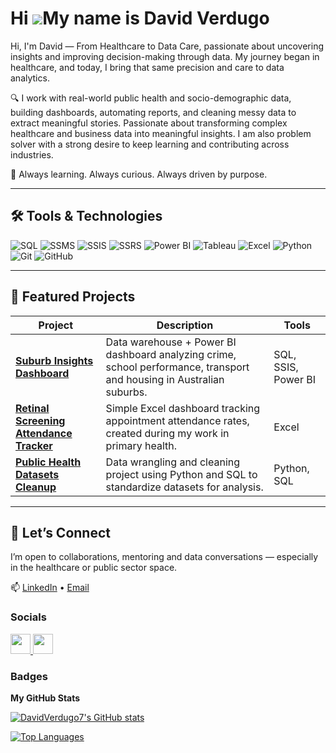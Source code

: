 Hi ![](https://user-images.githubusercontent.com/18350557/176309783-0785949b-9127-417c-8b55-ab5a4333674e.gif)My name is David Verdugo
=====================================================================================================================================


Hi, I'm David — From Healthcare to Data Care, passionate about uncovering insights and improving decision-making through data. My journey began in healthcare, and today, I bring that same precision and care to data analytics.

🔍 I work with real-world public health and socio-demographic data, building dashboards, automating reports, and cleaning messy data to extract meaningful stories. Passionate about transforming complex healthcare and business data into meaningful insights. I am also problem solver with a strong desire to keep learning and contributing across industries.

🧠 Always learning. Always curious. Always driven by purpose.

---

## 🛠️ Tools & Technologies

![SQL](https://img.shields.io/badge/-SQL-blue?style=flat-square&logo=postgresql)
![SSMS](https://img.shields.io/badge/-SSMS-lightgrey?style=flat-square)
![SSIS](https://img.shields.io/badge/-SSIS-lightgrey?style=flat-square)
![SSRS](https://img.shields.io/badge/-SSRS-lightgrey?style=flat-square)
![Power BI](https://img.shields.io/badge/-PowerBI-F2C811?style=flat-square&logo=powerbi&logoColor=black)
![Tableau](https://img.shields.io/badge/-Tableau-E97627?style=flat-square&logo=tableau)
![Excel](https://img.shields.io/badge/-Excel-217346?style=flat-square&logo=microsoft-excel&logoColor=white)
![Python](https://img.shields.io/badge/-Python-3776AB?style=flat-square&logo=python&logoColor=white)
![Git](https://img.shields.io/badge/-Git-F05032?style=flat-square&logo=git&logoColor=white)
![GitHub](https://img.shields.io/badge/-GitHub-181717?style=flat-square&logo=github)

---

## 📁 Featured Projects

| Project | Description | Tools |
|--------|-------------|-------|
| **[Suburb Insights Dashboard](#)** | Data warehouse + Power BI dashboard analyzing crime, school performance, transport and housing in Australian suburbs. | SQL, SSIS, Power BI |
| **[Retinal Screening Attendance Tracker](#)** | Simple Excel dashboard tracking appointment attendance rates, created during my work in primary health. | Excel |
| **[Public Health Datasets Cleanup](#)** | Data wrangling and cleaning project using Python and SQL to standardize datasets for analysis. | Python, SQL |

---

## 🤝 Let’s Connect

I’m open to collaborations, mentoring and data conversations — especially in the healthcare or public sector space.

📫 [LinkedIn](https://linkedin.com/in/jdverdugo) • [Email](mailto:youremail@example.com)


### Socials

<p align="left"> <a href="https://www.github.com/DavidVerdugo7" target="_blank" rel="noreferrer"> <picture> <source media="(prefers-color-scheme: dark)" srcset="https://raw.githubusercontent.com/danielcranney/readme-generator/main/public/icons/socials/github-dark.svg" /> <source media="(prefers-color-scheme: light)" srcset="https://raw.githubusercontent.com/danielcranney/readme-generator/main/public/icons/socials/github.svg" /> <img src="https://raw.githubusercontent.com/danielcranney/readme-generator/main/public/icons/socials/github.svg" width="32" height="32" /> </picture> </a> <a href="https://www.linkedin.com/in/david-verdugo7/" target="_blank" rel="noreferrer"> <picture> <source media="(prefers-color-scheme: dark)" srcset="https://raw.githubusercontent.com/danielcranney/readme-generator/main/public/icons/socials/linkedin-dark.svg" /> <source media="(prefers-color-scheme: light)" srcset="https://raw.githubusercontent.com/danielcranney/readme-generator/main/public/icons/socials/linkedin.svg" /> <img src="https://raw.githubusercontent.com/danielcranney/readme-generator/main/public/icons/socials/linkedin.svg" width="32" height="32" /> </picture> </a></p>

### Badges

<b>My GitHub Stats</b>

<a href="http://www.github.com/DavidVerdugo7"><img src="https://github-readme-stats.vercel.app/api?username=DavidVerdugo7&show_icons=true&hide=&count_private=true&title_color=0891b2&text_color=ffffff&icon_color=0891b2&bg_color=1c1917&hide_border=true&show_icons=true" alt="DavidVerdugo7's GitHub stats" /></a>

<a href="https://github.com/DavidVerdugo7" align="left"><img src="https://github-readme-stats.vercel.app/api/top-langs/?username=DavidVerdugo7&langs_count=10&title_color=0891b2&text_color=ffffff&icon_color=0891b2&bg_color=1c1917&hide_border=true&locale=en&custom_title=Top%20%Languages" alt="Top Languages" /></a>
